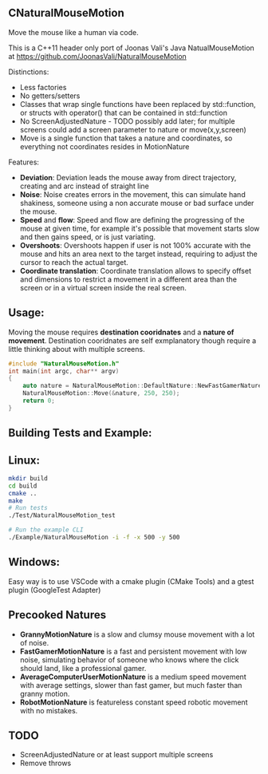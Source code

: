 ## CNaturalMouseMotion ##

Move the mouse like a human via code.

This is a C++11 header only port of Joonas Vali's Java NatualMouseMotion at https://github.com/JoonasVali/NaturalMouseMotion

Distinctions:

  * Less factories
  * No getters/setters
  * Classes that wrap single functions have been replaced by std::function, or structs with operator() that can be contained in std::function
  * No ScreenAdjustedNature - TODO possibly add later; for multiple screens could add a screen parameter to nature or move(x,y,screen)
  * Move is a single function that takes a nature and coordinates, so everything not coordinates resides in MotionNature

Features:

  * **Deviation**: Deviation leads the mouse away from direct trajectory, creating and arc instead of straight line
  * **Noise**: Noise creates errors in the movement, this can simulate hand shakiness, someone using a non accurate mouse or bad surface under the mouse.
  * **Speed** and **flow**: Speed and flow are defining the progressing of the mouse at given time, for example it's possible that movement starts slow and then gains speed, or is just variating.
  * **Overshoots**: Overshoots happen if user is not 100% accurate with the mouse and hits an area next to the target instead, requiring to adjust the cursor to reach the actual target.
  * **Coordinate translation**: Coordinate translation allows to specify offset and dimensions to restrict a movement in a different area than the screen or in a virtual screen inside the real screen.

## Usage: ##

Moving the mouse requires **destination cooridnates** and a **nature of movement**.
Destination cooridnates are self exmplanatory though require a little thinking about with multiple screens.


```cpp
#include "NaturalMouseMotion.h"
int main(int argc, char** argv)
{
    auto nature = NaturalMouseMotion::DefaultNature::NewFastGamerNature();
    NaturalMouseMotion::Move(&nature, 250, 250);
    return 0;
}
```

## Building Tests and Example: ##

Linux:
------

```bash
mkdir build
cd build
cmake ..
make
# Run tests
./Test/NaturalMouseMotion_test

# Run the example CLI
./Example/NaturalMouseMotion -i -f -x 500 -y 500
```

Windows:
-------

Easy way is to use VSCode with a cmake plugin (CMake Tools) and a gtest plugin (GoogleTest Adapter)


## Precooked Natures ##

  * **GrannyMotionNature** is a slow and clumsy mouse movement with a lot of noise.
  * **FastGamerMotionNature** is a fast and persistent movement with low noise, simulating behavior of someone who knows where the click should land, like a professional gamer.
  * **AverageComputerUserMotionNature** is a medium speed movement with average settings, slower than fast gamer, but much faster than granny motion.
  * **RobotMotionNature** is featureless constant speed robotic movement with no mistakes.

## TODO ##

  * ScreenAdjustedNature or at least support multiple screens
  * Remove throws